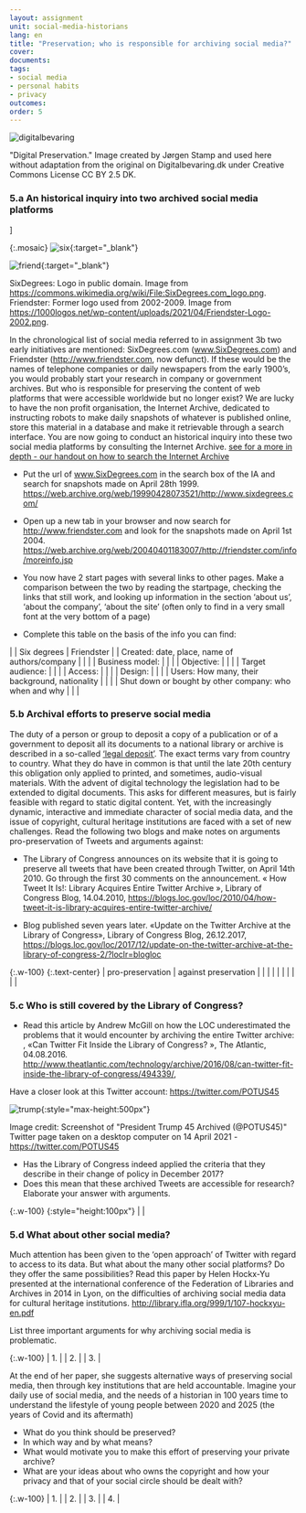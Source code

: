 ```yaml
---
layout: assignment
unit: social-media-historians
lang: en
title: "Preservation; who is responsible for archiving social media?"
cover:
documents:
tags:
- social media
- personal habits
- privacy
outcomes:
order: 5
---
```


![digitalbevaring](../../assets/images/social-media/digitalbevaring.png)

"Digital Preservation." Image created by Jørgen Stamp and used here without adaptation from the original on Digitalbevaring.dk
under Creative Commons License CC BY 2.5 DK.

<!-- more -->
<!-- briefing-student -->

### 5.a An historical inquiry into two archived social media platforms
<!-- section-contents -->]


{:.mosaic}
![six](../../assets/images/social-media/six.png){:target="_blank"}

![friend](../../assets/images/social-media/friend.png){:target="_blank"}

SixDegrees: Logo in public domain. Image from https://commons.wikimedia.org/wiki/File:SixDegrees.com_logo.png.
Friendster: Former logo used from 2002-2009. Image from https://1000logos.net/wp-content/uploads/2021/04/Friendster-Logo-2002.png.

In the chronological list of social media referred to in assignment 3b two early initiatives are mentioned: SixDegrees.com (www.SixDegrees.com) and Friendster (http://www.friendster.com, now defunct). If these would be the names of telephone companies or daily newspapers from the early 1900’s, you would probably start your research in company or government archives. But who is responsible for preserving the content of web platforms that were accessible worldwide but no longer exist? We are lucky to have the non profit organisation, the Internet Archive, dedicated to instructing robots to make daily snapshots of whatever is published online, store this material in a database and make it retrievable through a search interface.
You are now going to conduct an historical inquiry into these two social media platforms by consulting the Internet Archive.
[see for a more in depth - our handout on how to search the Internet Archive](https://ranke2.uni.lu/assets/pdf/wayback-machine-interface.pdf)

- Put the url of  www.SixDegrees.com in the search box of the IA and search for snapshots made on April 28th 1999. https://web.archive.org/web/19990428073521/http://www.sixdegrees.com/

- Open up a new tab in your browser and now search for http://www.friendster.com  and look for the snapshots made on April 1st 2004. https://web.archive.org/web/20040401183007/http://friendster.com/info/moreinfo.jsp

- You now have 2 start pages with several links to other pages. Make a comparison between the two by reading the startpage, checking the links that still work, and looking up information in the  section ‘about us’, ‘about the company’, ‘about the site’ (often only to find in a very small font at the very bottom of a page)

- Complete this table on the basis of the info you can find:

| | Six degrees | Friendster |
| Created: date, place, name of authors/company |  |  |
| Business model: |  |  |
| Objective: |  |  |
| Target audience: |  |  |
| Access: |  |  |
| Design: |  |  |
| Users: How many, their background, nationality |  |  |
| Shut down or bought by other company:
who when and why |  |  |

<!-- section -->

### 5.b Archival efforts to preserve social media
  <!-- section-contents -->

The duty of a person or group to deposit a copy of a publication or of a  government to deposit all its documents to a national library or archive is described in a so-called  [‘legal deposit’](https://www.ifla.org/book/export/html/8302). The exact terms vary from country to country. What they do have in common is that until the late 20th century this obligation only applied to printed, and sometimes, audio-visual materials. With the advent of digital technology the legislation had to be extended to digital documents. This asks for different measures, but is fairly feasible with regard to static digital content. Yet, with the increasingly dynamic, interactive and immediate character of social media data, and the issue of copyright, cultural heritage institutions are faced with a set of new challenges.
Read the following two blogs and make notes on arguments pro-preservation of Tweets and arguments against:
- The Library of Congress announces on its website that it is going to preserve all tweets that have been created through Twitter, on April 14th 2010. Go through the first 30 comments on the announcement. « How Tweet It Is!: Library Acquires Entire Twitter Archive », Library of Congress Blog, 14.04.2010, <https://blogs.loc.gov/loc/2010/04/how-tweet-it-is-library-acquires-entire-twitter-archive/>

- Blog published seven years later. «Update on the Twitter Archive at the Library of Congress», Library of
Congress Blog, 26.12.2017, https://blogs.loc.gov/loc/2017/12/update-on-the-twitter-archive-at-the-library-of-congress-2/?loclr=blogloc

{:.w-100}
{:.text-center}
| pro-preservation |  against preservation |
|   |   |
|   |   |
|   |   |

<!-- section -->

### 5.c Who is still covered by the Library of Congress?
 <!-- section-contents -->

- Read this article by Andrew McGill on how the LOC underestimated the problems that it would encounter by archiving the entire Twitter archive: , «Can Twitter Fit Inside the Library of Congress? », The Atlantic, 04.08.2016. <http://www.theatlantic.com/technology/archive/2016/08/can-twitter-fit-inside-the-library-of-congress/494339/>,

Have a closer look at this Twitter account: <https://twitter.com/POTUS45>

![trump](../../assets/images/social-media/trump.png){:style="max-height:500px"}

Image credit: Screenshot of "President Trump 45 Archived (@POTUS45)" Twitter page taken on a desktop computer on 14 April 2021 - https://twitter.com/POTUS45

- Has the Library of Congress indeed applied the criteria that they describe in their change of policy in December 2017?
- Does this mean that these archived Tweets are accessible for research? Elaborate your answer with arguments.

{:.w-100}
{:style="height:100px"}
| |

<!-- section -->

### 5.d What about other social media?
 <!-- section-contents -->

Much attention has been given to the ‘open approach’ of Twitter with regard to access to its data. But what about the many other social platforms? Do they offer the same possibilities?
Read this paper by Helen Hockx-Yu presented at the international conference of the Federation of Libraries and Archives in 2014 in Lyon, on the difficulties of archiving social media data for cultural heritage institutions. http://library.ifla.org/999/1/107-hockxyu-en.pdf

List three important arguments for why archiving social media is problematic.

{:.w-100}
| 1. |
| 2. |
| 3. |

At the end of her paper, she suggests alternative ways of preserving social media, then through key institutions that are held accountable.  Imagine your daily use of social media, and the needs of a historian in 100 years time to understand the lifestyle of young people between 2020 and 2025 (the years of Covid and its aftermath)
  - What do you think should be preserved?
  - In which way and by what means?
  - What would motivate you to make this effort of preserving your private archive?
  - What are your ideas about who owns the copyright and how your privacy and that of your social circle should be dealt with?

{:.w-100}
| 1. |
| 2. |
| 3. |
| 4. |


<!-- briefing-teacher -->
